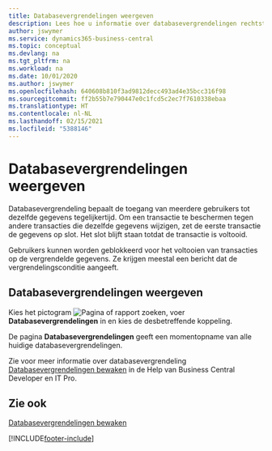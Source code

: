 ```yaml
---
title: Databasevergrendelingen weergeven
description: Lees hoe u informatie over databasevergrendelingen rechtstreeks vanuit de clientinterface in Business Central kunt bekijken.
author: jswymer
ms.service: dynamics365-business-central
ms.topic: conceptual
ms.devlang: na
ms.tgt_pltfrm: na
ms.workload: na
ms.date: 10/01/2020
ms.author: jswymer
ms.openlocfilehash: 640608b810f3ad9812decc493ad4e35bcc316f98
ms.sourcegitcommit: ff2b55b7e790447e0c1fcd5c2ec7f7610338ebaa
ms.translationtype: HT
ms.contentlocale: nl-NL
ms.lasthandoff: 02/15/2021
ms.locfileid: "5388146"
---
```

# <a name="viewing-database-locks"></a>Databasevergrendelingen weergeven

Databasevergrendeling bepaalt de toegang van meerdere gebruikers tot dezelfde gegevens tegelijkertijd. Om een transactie te beschermen tegen andere transacties die dezelfde gegevens wijzigen, zet de eerste transactie de gegevens op slot. Het slot blijft staan totdat de transactie is voltooid.

Gebruikers kunnen worden geblokkeerd voor het voltooien van transacties op de vergrendelde gegevens. Ze krijgen meestal een bericht dat de vergrendelingsconditie aangeeft.

## <a name="to-view-database-locks"></a>Databasevergrendelingen weergeven

Kies het pictogram ![Pagina of rapport zoeken](media/ui-search/search_small.png "Pictogram Pagina of rapport zoeken"), voer **Databasevergrendelingen** in en kies de desbetreffende koppeling.

De pagina **Databasevergrendelingen** geeft een momentopname van alle huidige databasevergrendelingen.

Zie voor meer informatie over databasevergrendeling [Databasevergrendelingen bewaken](/dynamics365/business-central/dev-itpro/administration/monitor-database-locks) in de Help van Business Central Developer en IT Pro.

## <a name="see-also"></a>Zie ook

[Databasevergrendelingen bewaken](/dynamics365/business-central/dev-itpro/administration/monitor-database-locks) 


[!INCLUDE[footer-include](includes/footer-banner.md)]